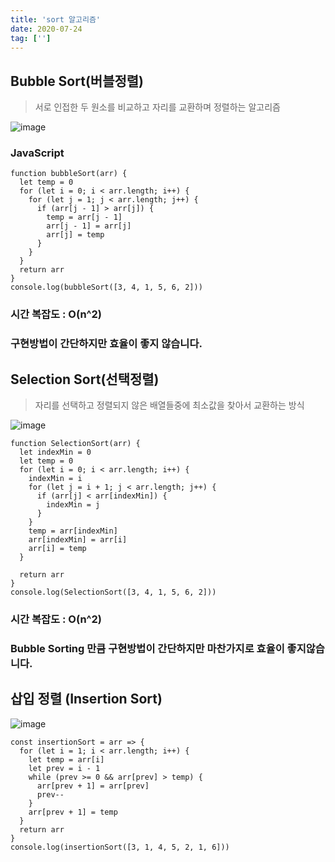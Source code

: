 ```yaml
---
title: 'sort 알고리즘'
date: 2020-07-24
tag: ['']
---
```


## Bubble Sort(버블정렬)

<Blockquote>
서로 인접한 두 원소를 비교하고 자리를 교환하며 정렬하는 알고리즘
</Blockquote>

![image](https://user-images.githubusercontent.com/52567149/180655985-1e765d7c-5784-40da-9777-fc2e11fa5a4a.png)

### JavaScript

```tsx
function bubbleSort(arr) {
  let temp = 0
  for (let i = 0; i < arr.length; i++) {
    for (let j = 1; j < arr.length; j++) {
      if (arr[j - 1] > arr[j]) {
        temp = arr[j - 1]
        arr[j - 1] = arr[j]
        arr[j] = temp
      }
    }
  }
  return arr
}
console.log(bubbleSort([3, 4, 1, 5, 6, 2]))
```

### 시간 복잡도 : O(n^2)

### 구현방법이 간단하지만 효율이 좋지 않습니다.

## Selection Sort(선택정렬)

<Blockquote>
자리를 선택하고 정렬되지 않은 배열들중에 최소값을 찾아서 교환하는 방식
</Blockquote>

![image](https://user-images.githubusercontent.com/52567149/180656619-e569b506-c6ac-4298-88d3-7365655feffe.png)

```tsx
function SelectionSort(arr) {
  let indexMin = 0
  let temp = 0
  for (let i = 0; i < arr.length; i++) {
    indexMin = i
    for (let j = i + 1; j < arr.length; j++) {
      if (arr[j] < arr[indexMin]) {
        indexMin = j
      }
    }
    temp = arr[indexMin]
    arr[indexMin] = arr[i]
    arr[i] = temp
  }

  return arr
}
console.log(SelectionSort([3, 4, 1, 5, 6, 2]))
```

### 시간 복잡도 : O(n^2)

### Bubble Sorting 만큼 구현방법이 간단하지만 마찬가지로 효율이 좋지않습니다.

## 삽입 정렬 (Insertion Sort)

![image](https://user-images.githubusercontent.com/52567149/183145841-e71f8d52-210b-4f5d-ae1c-ecafc3184ef2.png)

```tsx
const insertionSort = arr => {
  for (let i = 1; i < arr.length; i++) {
    let temp = arr[i]
    let prev = i - 1
    while (prev >= 0 && arr[prev] > temp) {
      arr[prev + 1] = arr[prev]
      prev--
    }
    arr[prev + 1] = temp
  }
  return arr
}
console.log(insertionSort([3, 1, 4, 5, 2, 1, 6]))
```
